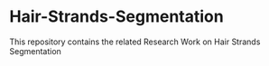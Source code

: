# Hair-Strands-Segmentation
This repository contains the related Research Work on Hair Strands Segmentation
